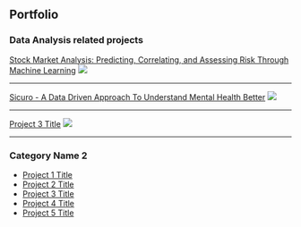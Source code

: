 ## Portfolio


### Data Analysis related projects

[Stock Market Analysis: Predicting, Correlating, and Assessing Risk Through Machine Learning](/Stock_market_analysis)
<img src="images/dummy_thumbnail.jpg?raw=true"/>

---
[Sicuro - A Data Driven Approach To Understand Mental Health Better](/Sicuro_Data_Analysis)
<img src="images/dummy_thumbnail.jpg?raw=true"/>

---
[Project 3 Title](http://example.com/)
<img src="images/dummy_thumbnail.jpg?raw=true"/>

---

### Category Name 2

- [Project 1 Title](http://example.com/)
- [Project 2 Title](http://example.com/)
- [Project 3 Title](http://example.com/)
- [Project 4 Title](http://example.com/)
- [Project 5 Title](http://example.com/)


